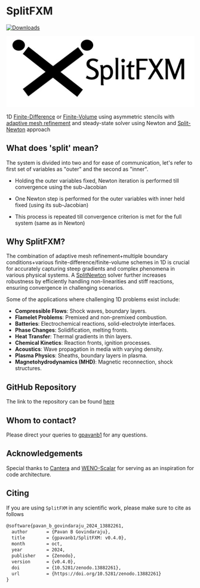 # SplitFXM

[![Downloads](https://pepy.tech/badge/splitfxm)](https://pepy.tech/project/splitfxm)

![img](images/logo.jpg)

1D [Finite-Difference](https://en.wikipedia.org/wiki/Finite_difference_method) or [Finite-Volume](https://en.wikipedia.org/wiki/Finite_volume_method) using asymmetric stencils with [adaptive mesh refinement](https://en.wikipedia.org/wiki/Adaptive_mesh_refinement) and steady-state solver using Newton and [Split-Newton](https://github.com/gpavanb1/SplitNewton) approach

## What does 'split' mean?

The system is divided into two and for ease of communication, let's refer to first set of variables as "outer" and the second as "inner".

* Holding the outer variables fixed, Newton iteration is performed till convergence using the sub-Jacobian

* One Newton step is performed for the outer variables with inner held fixed (using its sub-Jacobian)

* This process is repeated till convergence criterion is met for the full system (same as in Newton)

## Why SplitFXM?

The combination of adaptive mesh refinement+multiple boundary conditions+various finite-difference/finite-volume schemes in 1D is crucial for accurately capturing steep gradients and complex phenomena in various physical systems. A [SplitNewton](http://github.com/gpavanb1/SplitNewton) solver further increases robustness by efficiently handling non-linearities and stiff reactions, ensuring convergence in challenging scenarios.

Some of the applications where challenging 1D problems exist include:

- **Compressible Flows**: Shock waves, boundary layers.
- **Flamelet Problems**: Premixed and non-premixed combustion.
- **Batteries**: Electrochemical reactions, solid-electrolyte interfaces. 
- **Phase Changes**: Solidification, melting fronts.
- **Heat Transfer**: Thermal gradients in thin layers.
- **Chemical Kinetics**: Reaction fronts, ignition processes.
- **Acoustics**: Wave propagation in media with varying density.
- **Plasma Physics**: Sheaths, boundary layers in plasma.
- **Magnetohydrodynamics (MHD)**: Magnetic reconnection, shock structures.
 

## GitHub Repository

The link to the repository can be found [here](http://github.com/gpavanb1/SplitFXM)

## Whom to contact?

Please direct your queries to [gpavanb1](http://github.com/gpavanb1)
for any questions.

## Acknowledgements

Special thanks to [Cantera](https://github.com/Cantera/cantera) and [WENO-Scalar](https://github.com/comp-physics/WENO-scalar) for serving as an inspiration for code architecture.

## Citing

If you are using `SplitFXM` in any scientific work, please make sure to cite as follows
```
@software{pavan_b_govindaraju_2024_13882261,
  author       = {Pavan B Govindaraju},
  title        = {gpavanb1/SplitFXM: v0.4.0},
  month        = oct,
  year         = 2024,
  publisher    = {Zenodo},
  version      = {v0.4.0},
  doi          = {10.5281/zenodo.13882261},
  url          = {https://doi.org/10.5281/zenodo.13882261}
}
```
